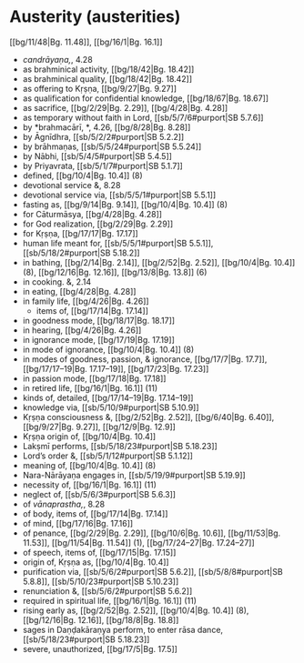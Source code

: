 # Austerity (austerities)

[[bg/11/48|Bg. 11.48]], [[bg/16/1|Bg. 16.1]]

* *candrāyaṇa,*, 4.28
* as brahminical activity, [[bg/18/42|Bg. 18.42]]
* as brahminical quality, [[bg/18/42|Bg. 18.42]]
* as offering to Kṛṣṇa, [[bg/9/27|Bg. 9.27]]
* as qualification for confidential knowledge, [[bg/18/67|Bg. 18.67]]
* as sacrifice, [[bg/2/29|Bg. 2.29]], [[bg/4/28|Bg. 4.28]]
* as temporary without faith in Lord, [[sb/5/7/6#purport|SB 5.7.6]]
* by *brahmacārī, *, 4.26, [[bg/8/28|Bg. 8.28]]
* by Āgnīdhra, [[sb/5/2/2#purport|SB 5.2.2]]
* by brāhmaṇas, [[sb/5/5/24#purport|SB 5.5.24]]
* by Nābhi, [[sb/5/4/5#purport|SB 5.4.5]]
* by Priyavrata, [[sb/5/1/7#purport|SB 5.1.7]]
* defined, [[bg/10/4|Bg. 10.4]] (8)
* devotional service &, 8.28
* devotional service via, [[sb/5/5/1#purport|SB 5.5.1]]
* fasting as, [[bg/9/14|Bg. 9.14]], [[bg/10/4|Bg. 10.4]] (8)
* for Cāturmāsya, [[bg/4/28|Bg. 4.28]]
* for God realization, [[bg/2/29|Bg. 2.29]]
* for Kṛṣṇa, [[bg/17/17|Bg. 17.17]]
* human life meant for, [[sb/5/5/1#purport|SB 5.5.1]], [[sb/5/18/2#purport|SB 5.18.2]]
* in bathing, [[bg/2/14|Bg. 2.14]], [[bg/2/52|Bg. 2.52]], [[bg/10/4|Bg. 10.4]] (8), [[bg/12/16|Bg. 12.16]], [[bg/13/8|Bg. 13.8]] (6)
* in cooking. &, 2.14
* in eating, [[bg/4/28|Bg. 4.28]]
* in family life, [[bg/4/26|Bg. 4.26]]
  * items of, [[bg/17/14|Bg. 17.14]]
* in goodness mode, [[bg/18/17|Bg. 18.17]]
* in hearing, [[bg/4/26|Bg. 4.26]]
* in ignorance mode, [[bg/17/19|Bg. 17.19]]
* in mode of ignorance, [[bg/10/4|Bg. 10.4]] (8)
* in modes of goodness, passion, & ignorance, [[bg/17/7|Bg. 17.7]], [[bg/17/17–19|Bg. 17.17–19]], [[bg/17/23|Bg. 17.23]]
* in passion mode, [[bg/17/18|Bg. 17.18]]
* in retired life, [[bg/16/1|Bg. 16.1]] (11)
* kinds of, detailed, [[bg/17/14–19|Bg. 17.14–19]]
* knowledge via, [[sb/5/10/9#purport|SB 5.10.9]]
* Kṛṣṇa consciousness &, [[bg/2/52|Bg. 2.52]], [[bg/6/40|Bg. 6.40]], [[bg/9/27|Bg. 9.27]], [[bg/12/9|Bg. 12.9]]
* Kṛṣṇa origin of, [[bg/10/4|Bg. 10.4]]
* Lakṣmī performs, [[sb/5/18/23#purport|SB 5.18.23]]
* Lord’s order &, [[sb/5/1/12#purport|SB 5.1.12]]
* meaning of, [[bg/10/4|Bg. 10.4]] (8)
* Nara-Nārāyaṇa engages in, [[sb/5/19/9#purport|SB 5.19.9]]
* necessity of, [[bg/16/1|Bg. 16.1]] (11)
* neglect of, [[sb/5/6/3#purport|SB 5.6.3]]
* of *vānaprastha,*, 8.28
* of body, items of, [[bg/17/14|Bg. 17.14]]
* of mind, [[bg/17/16|Bg. 17.16]]
* of penance, [[bg/2/29|Bg. 2.29]], [[bg/10/6|Bg. 10.6]], [[bg/11/53|Bg. 11.53]], [[bg/11/54|Bg. 11.54]] (1), [[bg/17/24–27|Bg. 17.24–27]]
* of speech, items of, [[bg/17/15|Bg. 17.15]]
* origin of, Kṛṣṇa as, [[bg/10/4|Bg. 10.4]]
* purification via, [[sb/5/6/2#purport|SB 5.6.2]], [[sb/5/8/8#purport|SB 5.8.8]], [[sb/5/10/23#purport|SB 5.10.23]]
* renunciation &, [[sb/5/6/2#purport|SB 5.6.2]]
* required in spiritual life, [[bg/16/1|Bg. 16.1]] (11)
* rising early as, [[bg/2/52|Bg. 2.52]], [[bg/10/4|Bg. 10.4]] (8), [[bg/12/16|Bg. 12.16]], [[bg/18/8|Bg. 18.8]]
* sages in Daṇḍakāraṇya perform, to enter rāsa dance, [[sb/5/18/23#purport|SB 5.18.23]]
* severe, unauthorized, [[bg/17/5|Bg. 17.5]]

